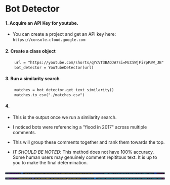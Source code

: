 # Bot Detector

#### 1. Acquire an API Key for youtube.

- You can create a project and get an API key here: `https://console.cloud.google.com`

#### 2. Create a class object

```
    url = "https://youtube.com/shorts/qYcVT3BAQJA?si=McC5WjFirpPaW_JB"
    bot_detector = YouTubeDetector(url)
```

#### 3. Run a similarity search

```
    matches = bot_detector.get_text_similarity()
    matches.to_csv("./matches.csv")
```

#### 4.

- This is the output once we run a similarity search.
- I noticed bots were referencing a "flood in 2017" across multiple comments.
- This will group these comments together and rank them towards the top.

- _IT SHOULD BE NOTED_: This method does not have 100% accuracy. Some human users may genuinely comment repititous text. It is up to you to make the final determination.

![Example1](./Images/bot_example1.PNG)
![Example2](./Images/bot_example2.PNG)
